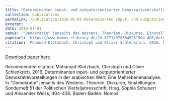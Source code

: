 ```yaml
---
title: "Determinanten input- und outputorientierter Demokratievorstellungen in der arabischen Welt: Eine Mehrebenenanalyse"
collection: publications
permalink: /publication/2016-01-01-Determinanten input- und outputorientierter Demokratievorstellungen in der arabischen Welt
excerpt: ' '
date: 2016-01-01
venue: '"Demokratie" jenseits des Westens. Theorien, Diskurse, Einstellungen. Sonderheft 51 der Politischen Vierteljahresschrift, Hrsg. Sophia Schubert und Alexander Weiss, 404-436'
paperurl: 'https://www.nomos-elibrary.de/10.5771/9783845261904-405/determinanten-input-und-outputorientierter-demokratievorstellungen-in-der-arabischen-welt-eine-mehrebenenanalyse'
citation: 'Mohamad-Klotzbach, Christoph und Oliver Schlenkrich. 2016. Determinanten input- und outputorientierter Demokratievorstellungen in der arabischen Welt: Eine Mehrebenenanalyse. In "Demokratie" jenseits des Westens. Theorien, Diskurse, Einstellungen. Sonderheft 51 der Politischen Vierteljahresschrift, Hrsg. Sophia Schubert und Alexander Weiss, 404-436. Baden-Baden: Nomos.'
---
```



[Download paper here](https://www.nomos-elibrary.de/10.5771/9783845261904-405/determinanten-input-und-outputorientierter-demokratievorstellungen-in-der-arabischen-welt-eine-mehrebenenanalyse)


Recommended citation: Mohamad-Klotzbach, Christoph und Oliver Schlenkrich. 2016. Determinanten input- und outputorientierter Demokratievorstellungen in der arabischen Welt: Eine Mehrebenenanalyse. In "Demokratie" jenseits des Westens. Theorien, Diskurse, Einstellungen. Sonderheft 51 der Politischen Vierteljahresschrift, Hrsg. Sophia Schubert und Alexander Weiss, 404-436. Baden-Baden: Nomos.
